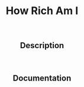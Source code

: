 <div id="header"  align="center">
  <h1 color="#D56078">How Rich Am I</h1>
  <br>
  <h2 color="#0e6655">Description</h2>
  <br>
  <h2 color="#0e6655">Documentation</h2>
</div>
